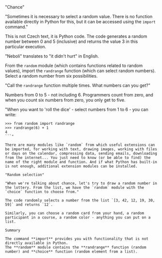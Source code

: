 "Chance"

"Sometimes it is necessary to select a random value. There is no function available directly in Python for this, but it can be accessed using the `import` command."

This is not Czech text, it is Python code. The code generates a random number between 0 and 5 (inclusive) and returns the value 3 in this particular execution.

"Neboli" translates to "it didn't hurt" in English.

From the `random` module (which contains functions related to random values), import the `randrange` function (which can select random numbers).
Select a random number from six possibilities.

"Call the `randrange` function multiple times. What numbers can you get?"

Numbers from 0 to 5 - not including 6.
Programmers count from zero, and when you count six numbers from zero,
you only get to five.

"When you want to 'roll the dice' - select numbers from 1 to 6 - you can write:
```pycon
>>> from random import randrange
>>> randrange(6) + 1
4
```"

There are many modules like `random` from which useful extensions can be imported, for working with text, drawing images, working with files or days on the calendar, compressing data, sending emails, downloading from the internet... You just need to know (or be able to find) the name of the right module and function. And if what Python has built-in is not enough, additional extension modules can be installed.

"Random selection"

"When we're talking about chance, let's try to draw a random number in the lottery. From the list, we have the `random` module with the `choice` function to choose from."

The code randomly selects a number from the list `[3, 42, 12, 19, 30, 59]` and returns `12`.

Similarly, you can choose a random card from your hand, a random participant in a course, a random color - anything you can put on a list.

Summary

The command **import** provides you with functionality that is not directly available in Python.
The **random** module contains the **randrange** function (random number) and **choice** function (random element from a list).
